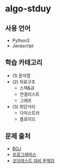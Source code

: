 # algo-stduy

## 사용 언어

-   Python3
-   Javascript

## 학습 카테고리

-   (1) 문자열
-   (2) 자료구조
    -   스택&큐
    -   연결리스트
    -   그래프
-   (3) 최단거리
    -   다익스트라
    -   플로이드

## 문제 출처

-   [BOJ](https://www.acmicpc.net/)
-   [프로그래머스](https://programmers.co.kr/)
-   [코딩테스트 대비 문제집](https://github.com/tony9402/baekjoon)

